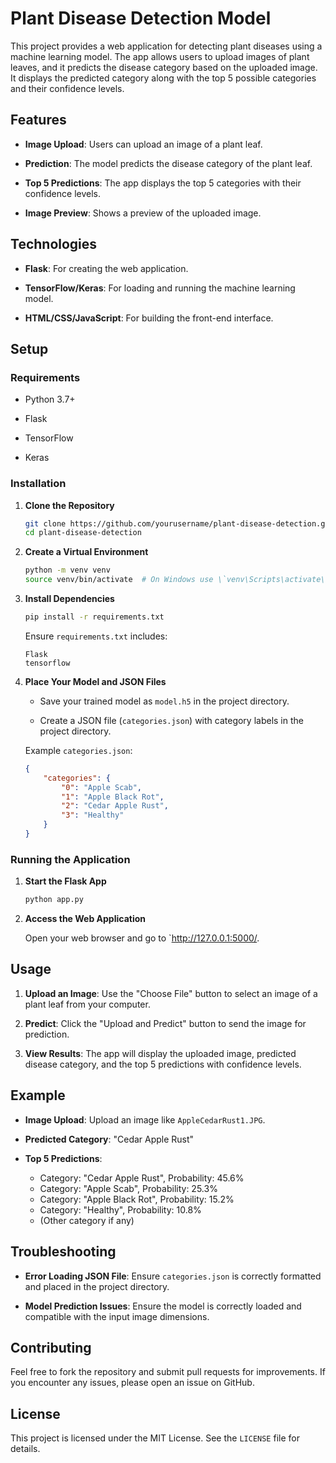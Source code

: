 
# Plant Disease Detection Model

This project provides a web application for detecting plant diseases using a machine learning model. The app allows users to upload images of plant leaves, and it predicts the disease category based on the uploaded image. It displays the predicted category along with the top 5 possible categories and their confidence levels.





## Features

- **Image Upload**: Users can upload an image of a plant leaf.

- **Prediction**: The model predicts the disease category of the plant leaf.

- **Top 5 Predictions**: The app displays the top 5 categories with their confidence levels.

- **Image Preview**: Shows a preview of the uploaded image.

## Technologies

- **Flask**: For creating the web application.

- **TensorFlow/Keras**: For loading and running the machine learning model.

- **HTML/CSS/JavaScript**: For building the front-end interface.

## Setup

### Requirements

- Python 3.7+

- Flask

- TensorFlow

- Keras

### Installation

1. **Clone the Repository**

   ```bash
   git clone https://github.com/yourusername/plant-disease-detection.git
   cd plant-disease-detection
   ```

2. **Create a Virtual Environment**

   ```bash
   python -m venv venv
   source venv/bin/activate  # On Windows use \`venv\Scripts\activate\`
   ```

3. **Install Dependencies**

   ```bash
   pip install -r requirements.txt
   ```

   Ensure `requirements.txt` includes:
   ```
   Flask
   tensorflow
   ```

4. **Place Your Model and JSON Files**

   - Save your trained model as `model.h5` in the project directory.

   - Create a JSON file (`categories.json`) with category labels in the project directory.

   Example `categories.json`:
   ```json
   {
       "categories": {
           "0": "Apple Scab",
           "1": "Apple Black Rot",
           "2": "Cedar Apple Rust",
           "3": "Healthy"
       }
   }
   ```

### Running the Application

1. **Start the Flask App**

   ```bash
   python app.py
   ```

2. **Access the Web Application**

   Open your web browser and go to `http://127.0.0.1:5000/.

## Usage

1. **Upload an Image**: Use the "Choose File" button to select an image of a plant leaf from your computer.

2. **Predict**: Click the "Upload and Predict" button to send the image for prediction.

3. **View Results**: The app will display the uploaded image, predicted disease category, and the top 5 predictions with confidence levels.

## Example

- **Image Upload**: Upload an image like `AppleCedarRust1.JPG`.

- **Predicted Category**: "Cedar Apple Rust"

- **Top 5 Predictions**:
  - Category: "Cedar Apple Rust", Probability: 45.6%
  - Category: "Apple Scab", Probability: 25.3%
  - Category: "Apple Black Rot", Probability: 15.2%
  - Category: "Healthy", Probability: 10.8%
  - (Other category if any)

## Troubleshooting

- **Error Loading JSON File**: Ensure `categories.json` is correctly formatted and placed in the project directory.

- **Model Prediction Issues**: Ensure the model is correctly loaded and compatible with the input image dimensions.

## Contributing

Feel free to fork the repository and submit pull requests for improvements. If you encounter any issues, please open an issue on GitHub.

## License

This project is licensed under the MIT License. See the `LICENSE` file for details.